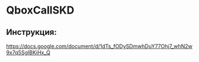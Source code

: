 # QboxCallSKD

## Инструкция:
https://docs.google.com/document/d/1dTs_fODySDmwhDuY77Ohj7_whN2w9x7q5SgIBKiHx_Q
